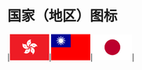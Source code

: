 # 国家（地区）图标
|<img src="https://github.com/xioazeng/icon/raw/master/HK.png" alt="香港" width="80"/>|<img src="https://github.com/xioazeng/icon/blob/master/TW.png" alt="台湾" width="80"/>|<img src="https://github.com/xioazeng/icon/blob/master/JP.png" alt="日本" width="80"/>|

